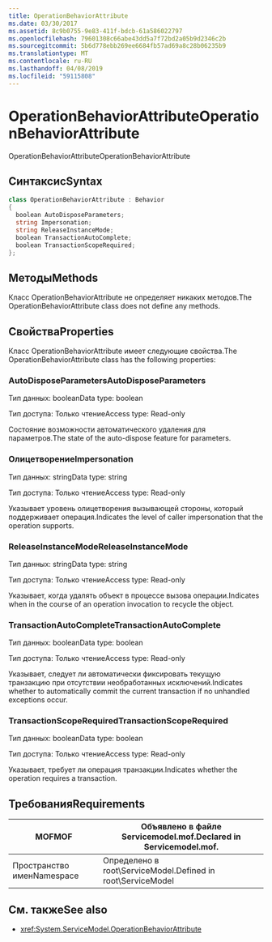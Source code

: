 ```yaml
---
title: OperationBehaviorAttribute
ms.date: 03/30/2017
ms.assetid: 8c9b0755-9e83-411f-bdcb-61a586022797
ms.openlocfilehash: 79601308c66abe43dd5a7f72bd2a05b9d2346c2b
ms.sourcegitcommit: 5b6d778ebb269ee6684fb57ad69a8c28b06235b9
ms.translationtype: MT
ms.contentlocale: ru-RU
ms.lasthandoff: 04/08/2019
ms.locfileid: "59115808"
---
```

# <a name="operationbehaviorattribute"></a><span data-ttu-id="9a60c-102">OperationBehaviorAttribute</span><span class="sxs-lookup"><span data-stu-id="9a60c-102">OperationBehaviorAttribute</span></span>
<span data-ttu-id="9a60c-103">OperationBehaviorAttribute</span><span class="sxs-lookup"><span data-stu-id="9a60c-103">OperationBehaviorAttribute</span></span>  
  
## <a name="syntax"></a><span data-ttu-id="9a60c-104">Синтаксис</span><span class="sxs-lookup"><span data-stu-id="9a60c-104">Syntax</span></span>  
  
```csharp
class OperationBehaviorAttribute : Behavior  
{  
  boolean AutoDisposeParameters;  
  string Impersonation;  
  string ReleaseInstanceMode;  
  boolean TransactionAutoComplete;  
  boolean TransactionScopeRequired;  
};  
```  
  
## <a name="methods"></a><span data-ttu-id="9a60c-105">Методы</span><span class="sxs-lookup"><span data-stu-id="9a60c-105">Methods</span></span>  
 <span data-ttu-id="9a60c-106">Класс OperationBehaviorAttribute не определяет никаких методов.</span><span class="sxs-lookup"><span data-stu-id="9a60c-106">The OperationBehaviorAttribute class does not define any methods.</span></span>  
  
## <a name="properties"></a><span data-ttu-id="9a60c-107">Свойства</span><span class="sxs-lookup"><span data-stu-id="9a60c-107">Properties</span></span>  
 <span data-ttu-id="9a60c-108">Класс OperationBehaviorAttribute имеет следующие свойства.</span><span class="sxs-lookup"><span data-stu-id="9a60c-108">The OperationBehaviorAttribute class has the following properties:</span></span>  
  
### <a name="autodisposeparameters"></a><span data-ttu-id="9a60c-109">AutoDisposeParameters</span><span class="sxs-lookup"><span data-stu-id="9a60c-109">AutoDisposeParameters</span></span>  
 <span data-ttu-id="9a60c-110">Тип данных: boolean</span><span class="sxs-lookup"><span data-stu-id="9a60c-110">Data type: boolean</span></span>  
  
 <span data-ttu-id="9a60c-111">Тип доступа: Только чтение</span><span class="sxs-lookup"><span data-stu-id="9a60c-111">Access type: Read-only</span></span>  
  
 <span data-ttu-id="9a60c-112">Состояние возможности автоматического удаления для параметров.</span><span class="sxs-lookup"><span data-stu-id="9a60c-112">The state of the auto-dispose feature for parameters.</span></span>  
  
### <a name="impersonation"></a><span data-ttu-id="9a60c-113">Олицетворение</span><span class="sxs-lookup"><span data-stu-id="9a60c-113">Impersonation</span></span>  
 <span data-ttu-id="9a60c-114">Тип данных: string</span><span class="sxs-lookup"><span data-stu-id="9a60c-114">Data type: string</span></span>  
  
 <span data-ttu-id="9a60c-115">Тип доступа: Только чтение</span><span class="sxs-lookup"><span data-stu-id="9a60c-115">Access type: Read-only</span></span>  
  
 <span data-ttu-id="9a60c-116">Указывает уровень олицетворения вызывающей стороны, который поддерживает операция.</span><span class="sxs-lookup"><span data-stu-id="9a60c-116">Indicates the level of caller impersonation that the operation supports.</span></span>  
  
### <a name="releaseinstancemode"></a><span data-ttu-id="9a60c-117">ReleaseInstanceMode</span><span class="sxs-lookup"><span data-stu-id="9a60c-117">ReleaseInstanceMode</span></span>  
 <span data-ttu-id="9a60c-118">Тип данных: string</span><span class="sxs-lookup"><span data-stu-id="9a60c-118">Data type: string</span></span>  
  
 <span data-ttu-id="9a60c-119">Тип доступа: Только чтение</span><span class="sxs-lookup"><span data-stu-id="9a60c-119">Access type: Read-only</span></span>  
  
 <span data-ttu-id="9a60c-120">Указывает, когда удалять объект в процессе вызова операции.</span><span class="sxs-lookup"><span data-stu-id="9a60c-120">Indicates when in the course of an operation invocation to recycle the object.</span></span>  
  
### <a name="transactionautocomplete"></a><span data-ttu-id="9a60c-121">TransactionAutoComplete</span><span class="sxs-lookup"><span data-stu-id="9a60c-121">TransactionAutoComplete</span></span>  
 <span data-ttu-id="9a60c-122">Тип данных: boolean</span><span class="sxs-lookup"><span data-stu-id="9a60c-122">Data type: boolean</span></span>  
  
 <span data-ttu-id="9a60c-123">Тип доступа: Только чтение</span><span class="sxs-lookup"><span data-stu-id="9a60c-123">Access type: Read-only</span></span>  
  
 <span data-ttu-id="9a60c-124">Указывает, следует ли автоматически фиксировать текущую транзакцию при отсутствии необработанных исключений.</span><span class="sxs-lookup"><span data-stu-id="9a60c-124">Indicates whether to automatically commit the current transaction if no unhandled exceptions occur.</span></span>  
  
### <a name="transactionscoperequired"></a><span data-ttu-id="9a60c-125">TransactionScopeRequired</span><span class="sxs-lookup"><span data-stu-id="9a60c-125">TransactionScopeRequired</span></span>  
 <span data-ttu-id="9a60c-126">Тип данных: boolean</span><span class="sxs-lookup"><span data-stu-id="9a60c-126">Data type: boolean</span></span>  
  
 <span data-ttu-id="9a60c-127">Тип доступа: Только чтение</span><span class="sxs-lookup"><span data-stu-id="9a60c-127">Access type: Read-only</span></span>  
  
 <span data-ttu-id="9a60c-128">Указывает, требует ли операция транзакции.</span><span class="sxs-lookup"><span data-stu-id="9a60c-128">Indicates whether the operation requires a transaction.</span></span>  
  
## <a name="requirements"></a><span data-ttu-id="9a60c-129">Требования</span><span class="sxs-lookup"><span data-stu-id="9a60c-129">Requirements</span></span>  
  
|<span data-ttu-id="9a60c-130">MOF</span><span class="sxs-lookup"><span data-stu-id="9a60c-130">MOF</span></span>|<span data-ttu-id="9a60c-131">Объявлено в файле Servicemodel.mof.</span><span class="sxs-lookup"><span data-stu-id="9a60c-131">Declared in Servicemodel.mof.</span></span>|  
|---------|-----------------------------------|  
|<span data-ttu-id="9a60c-132">Пространство имен</span><span class="sxs-lookup"><span data-stu-id="9a60c-132">Namespace</span></span>|<span data-ttu-id="9a60c-133">Определено в root\ServiceModel.</span><span class="sxs-lookup"><span data-stu-id="9a60c-133">Defined in root\ServiceModel</span></span>|  
  
## <a name="see-also"></a><span data-ttu-id="9a60c-134">См. также</span><span class="sxs-lookup"><span data-stu-id="9a60c-134">See also</span></span>

- <xref:System.ServiceModel.OperationBehaviorAttribute>
